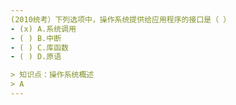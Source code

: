 ```yaml
---
(2010统考）下列选项中，操作系统提供给应用程序的接口是（ ）
- (x) A.系统调用 
- ( ) B.中断
- ( ) C.库函数
- ( ) D.原语

> 知识点：操作系统概述
> A
---
```


